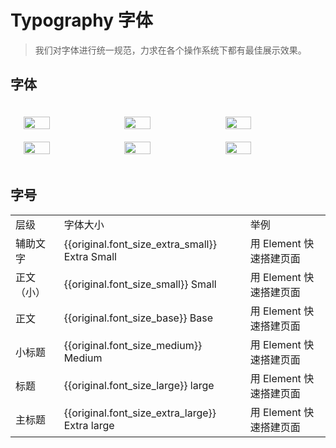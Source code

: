 <script lang="ts" setup>


const original = {
    'font_size_extra_large': '20px',
    'font_size_large': '18px',
    'font_size_medium': '16px',
    'font_size_base': '14px',
    'font_size_small': '13px',
    'font_size_extra_small': '12px'
}
</script> 

# Typography 字体

> 我们对字体进行统一规范，力求在各个操作系统下都有最佳展示效果。

## 字体

<div class="demo-term-box">
<img src="@/assets/images/term-pingfang.png" alt="">
<img src="@/assets/images/term-hiragino.png" alt="">
<img src="@/assets/images/term-microsoft.png" alt="">
<img src="@/assets/images/term-sf.png" alt="">
<img src="@/assets/images/term-helvetica.png" alt="">
<img src="@/assets/images/term-arial.png" alt="">
</div>

## 字号

<table class="demo-typo-size">
    <tbody>
        <tr
        >
            <td>层级</td>
            <td>字体大小</td>
            <td class="color-dark-light">举例</td>
        </tr>
        <tr
        :style="{ fontSize: original.font_size_extra_small }"
        >
            <td>辅助文字</td>
            <td class="color-dark-light">{{original.font_size_extra_small}} Extra Small</td>
            <td>用 Element 快速搭建页面</td>
        </tr>
        <tr
        :style="{ fontSize: original.font_size_small }"
        >
            <td>正文（小）</td>
            <td class="color-dark-light">{{original.font_size_small}} Small</td>
            <td>用 Element 快速搭建页面</td>
        </tr>
        <tr
        :style="{ fontSize: original.font_size_base }"
        >
            <td>正文</td>
            <td class="color-dark-light">{{original.font_size_base}} Base</td>
            <td>用 Element 快速搭建页面</td>
        </tr>
        <tr
        :style="{ fontSize: original.font_size_medium }"
        >
            <td>小标题</td>
            <td class="color-dark-light">{{original.font_size_medium}} Medium</td>
            <td>用 Element 快速搭建页面</td>
        </tr>
        <tr
        :style="{ fontSize: original.font_size_large }"
        >
            <td>标题</td>
            <td class="color-dark-light">{{original.font_size_large}} large</td>
            <td>用 Element 快速搭建页面</td>
        </tr>
        <tr
        :style="{ fontSize: original.font_size_extra_large }"
        >
            <td>主标题</td>
            <td class="color-dark-light">{{original.font_size_extra_large}} Extra large</td>
            <td>用 Element 快速搭建页面</td>
        </tr>
    </tbody>
</table>



<style>
.demo-term-box {
    display: flex;
    flex-wrap: wrap;
    gap: 20px;
    border-radius: 20px;
    padding: 20px;
    justify-content: space-around;
}


.dark .demo-term-box {
    background: #909399;
}

.demo-term-box img {
   width: 30%;
   flex: 0 30%;
}
</style>
